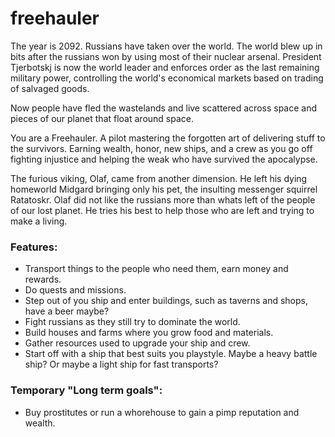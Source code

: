 freehauler
==========
The year is 2092. Russians have taken over the world.
The world blew up in bits after the russians won by using most of their nuclear arsenal. President Tjerbotskj is now the world leader
and enforces order as the last remaining military power, controlling the world's economical markets based on trading of salvaged goods.

Now people have fled the wastelands and live scattered across space and pieces of our planet that float around space.

You are a Freehauler. A pilot mastering the forgotten art of delivering stuff to the survivors.
Earning wealth, honor, new ships, and a crew as you go off fighting injustice and helping the weak who have survived the apocalypse.



The furious viking, Olaf, came from another dimension. He left his dying homeworld Midgard bringing only his pet, 
the insulting messenger squirrel Ratatoskr. Olaf did not like the russians more than whats left of the people of our lost planet. 
He tries his best to help those who are left and trying to make a living.


### Features:

* Transport things to the people who need them, earn money and rewards.
* Do quests and missions.
* Step out of you ship and enter buildings, such as taverns and shops, have a beer maybe?
* Fight russians as they still try to dominate the world.
* Build houses and farms where you grow food and materials.
* Gather resources used to upgrade your ship and crew.
* Start off with a ship that best suits you playstyle. Maybe a heavy battle ship? Or maybe a light ship for fast transports?


### Temporary "Long term goals":

* Buy prostitutes or run a whorehouse to gain a pimp reputation and wealth.